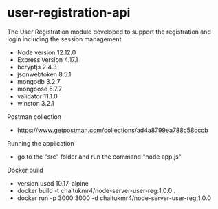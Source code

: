 # user-registration-api
 The User Registration module developed to support the registration and login including the session management

+ Node version 12.12.0
+ Express version 4.17.1
+ bcryptjs 2.4.3
+ jsonwebtoken 8.5.1
+ mongodb 3.2.7 
+ mongoose 5.7.7
+ validator 11.1.0
+ winston 3.2.1

Postman collection
+ https://www.getpostman.com/collections/ad4a8799ea788c58cccb

Running the application
+ go to the "src" folder and run the command "node app.js"

Docker build
+ version used 10.17-alpine
+ docker build -t chaitukmr4/node-server-user-reg:1.0.0 .
+ docker run -p 3000:3000 -d chaitukmr4/node-server-user-reg:1.0.0
